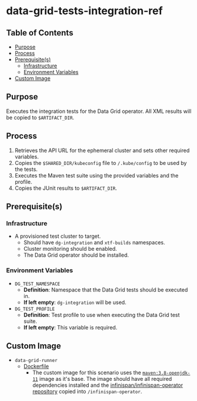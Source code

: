 # data-grid-tests-integration-ref<!-- omit from toc -->

## Table of Contents<!-- omit from toc -->

- [Purpose](#purpose)
- [Process](#process)
- [Prerequisite(s)](#prerequisites)
  - [Infrastructure](#infrastructure)
  - [Environment Variables](#environment-variables)
- [Custom Image](#custom-image)

## Purpose

Executes the integration tests for the Data Grid operator. All XML results will be copied to `$ARTIFACT_DIR`.

## Process

1. Retrieves the API URL for the ephemeral cluster and sets other required variables.
2. Copies the `$SHARED_DIR/kubeconfig` file to `/.kube/config` to be used by the tests.
3. Executes the Maven test suite using the provided variables and the profile.
4. Copies the JUnit results to `$ARTIFACT_DIR`.

## Prerequisite(s)

### Infrastructure

- A provisioned test cluster to target.
  - Should have `dg-integration` and `xtf-builds` namespaces.
  - Cluster monitoring should be enabled.
  - The Data Grid operator should be installed.

### Environment Variables

- `DG_TEST_NAMESPACE`
  - **Definition**: Namespace that the Data Grid tests should be executed in.
  - **If left empty**: `dg-integration` will be used.
- `DG_TEST_PROFILE`
  - **Definition**: Test profile to use when executing the Data Grid test suite.
  - **If left empty**: This variable is required.

## Custom Image
- `data-grid-runner`
  - [Dockerfile](https://github.com/infinispan/infinispan-operator/blob/stable/test-integration/Dockerfile)
    - The custom image for this scenario uses the [`maven:3.8-openjdk-11`](https://hub.docker.com/layers/library/maven/3.8-openjdk-11/images/sha256-37a94a4fe3b52627748d66c095d013a17d67478bc0594236eca55c8aef33ddaa?context=explore) image as it's base. The image should have all required dependencies installed and the [infinispan/infinispan-operator repository](https://github.com/infinispan/infinispan-operator) copied into `/infinispan-operator`.

